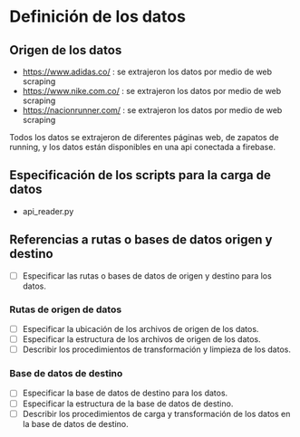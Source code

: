 # Definición de los datos

## Origen de los datos

- https://www.adidas.co/ : se extrajeron los datos por medio de web scraping
- https://www.nike.com.co/ : se extrajeron los datos por medio de web scraping
- https://nacionrunner.com/ : se extrajeron los datos por medio de web scraping

Todos los datos se extrajeron de diferentes páginas web, de zapatos de running, y los datos están disponibles en una api conectada a firebase.

## Especificación de los scripts para la carga de datos

- api_reader.py

## Referencias a rutas o bases de datos origen y destino

- [ ] Especificar las rutas o bases de datos de origen y destino para los datos.

### Rutas de origen de datos

- [ ] Especificar la ubicación de los archivos de origen de los datos.
- [ ] Especificar la estructura de los archivos de origen de los datos.
- [ ] Describir los procedimientos de transformación y limpieza de los datos.

### Base de datos de destino

- [ ] Especificar la base de datos de destino para los datos.
- [ ] Especificar la estructura de la base de datos de destino.
- [ ] Describir los procedimientos de carga y transformación de los datos en la base de datos de destino.
